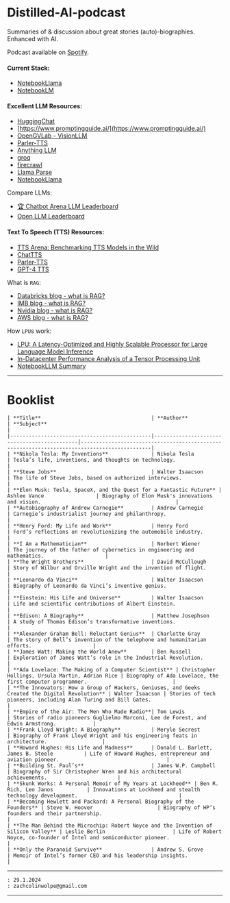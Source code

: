 # Distilled-AI-podcast


Summaries of &amp; discussion about great stories (auto)-biographies. Enhanced with AI.


Podcast available on [Spotify](https://podcasters.spotify.com/pod/show/distilled-audio).


#### Current Stack:

- [NotebookLlama](https://github.com/meta-llama/llama-recipes/tree/main/recipes/quickstart/NotebookLlama)
- [NotebookLM](https://notebooklm.google/)


#### Excellent LLM Resources:

- [HuggingChat](https://huggingface.co/chat/)
- [https://www.promptingguide.ai/](https://www.promptingguide.ai/)
- [OpenGVLab - VisionLLM](https://github.com/OpenGVLab/VisionLLM/tree/main/VisionLLM)
- [Parler-TTS](https://github.com/huggingface/parler-tts)
- [Anything LLM](https://anythingllm.com/)
- [groq](https://groq.com/)
- [firecrawl](https://www.firecrawl.dev/)
- [Llama Parse](https://github.com/run-llama/llama_parse)
- [NotebookLlama](https://github.com/meta-llama/llama-recipes/tree/main/recipes/quickstart/NotebookLlama)


Compare LLMs:

- [🏆 Chatbot Arena LLM Leaderboard](https://lmarena.ai/)
- [Open LLM Leaderboard](https://huggingface.co/spaces/open-llm-leaderboard/open_llm_leaderboard)

#### Text To Speech (TTS) Resources:

- [TTS Arena: Benchmarking TTS Models in the Wild](https://huggingface.co/spaces/TTS-AGI/TTS-Arena)
- [ChatTTS](https://chattts.com/)
- [Parler-TTS](https://github.com/huggingface/parler-tts)
- [GPT-4 TTS](https://platform.openai.com/docs/guides/text-to-speech)




What is `RAG`:

- [Databricks blog - what is RAG?](https://www.databricks.com/glossary/retrieval-augmented-generation-rag)
- [IMB blog - what is RAG?](https://research.ibm.com/blog/retrieval-augmented-generation-RAG)
- [Nvidia blog - what is RAG?](https://blogs.nvidia.com/blog/what-is-retrieval-augmented-generation/)
- [AWS blog - what is RAG?](https://aws.amazon.com/de/what-is/retrieval-augmented-generation/)

How `LPU`s work:

- [LPU: A Latency-Optimized and Highly Scalable Processor for Large Language Model Inference](https://arxiv.org/html/2408.07326v1)
- [In-Datacenter Performance Analysis of a Tensor Processing Unit](https://arxiv.org/pdf/1704.04760)
- [NotebookLLM Summary](https://notebooklm.google.com/notebook/ca31c7a7-73c6-41cc-b3e3-c6e55386191f?_gl=1*bsmjvd*_ga*MjY4NTEwODcwLjE3MjY1NjQ0NjQ.*_ga_W0LDH41ZCB*MTczMDI2MTc3My43LjEuMTczMDI2MTc3My42MC4wLjA.)



----
# Booklist

```
| **Title**                                    | **Author**                                  | **Subject**                                                                                 |
|----------------------------------------------|---------------------------------------------|---------------------------------------------------------------------------------------------|
| **Nikola Tesla: My Inventions**              | Nikola Tesla                                | Tesla’s life, inventions, and thoughts on technology.                                       |
| **Steve Jobs**                               | Walter Isaacson                             | The life of Steve Jobs, based on authorized interviews.                                     |
| **Elon Musk: Tesla, SpaceX, and the Quest for a Fantastic Future** | Ashlee Vance                 | Biography of Elon Musk's innovations and vision.                                            |
| **Autobiography of Andrew Carnegie**         | Andrew Carnegie                             | Carnegie’s industrialist journey and philanthropy.                                          |
| **Henry Ford: My Life and Work**             | Henry Ford                                  | Ford’s reflections on revolutionizing the automobile industry.                              |
| **I Am a Mathematician**                     | Norbert Wiener                              | The journey of the father of cybernetics in engineering and mathematics.                    |
| **The Wright Brothers**                      | David McCullough                            | Story of Wilbur and Orville Wright and the invention of flight.                             |
| **Leonardo da Vinci**                        | Walter Isaacson                             | Biography of Leonardo da Vinci’s inventive genius.                                          |
| **Einstein: His Life and Universe**          | Walter Isaacson                             | Life and scientific contributions of Albert Einstein.                                       |
| **Edison: A Biography**                      | Matthew Josephson                           | A study of Thomas Edison’s transformative inventions.                                       |
| **Alexander Graham Bell: Reluctant Genius**  | Charlotte Gray                              | The story of Bell’s invention of the telephone and humanitarian efforts.                    |
| **James Watt: Making the World Anew**        | Ben Russell                                 | Exploration of James Watt’s role in the Industrial Revolution.                              |
| **Ada Lovelace: The Making of a Computer Scientist** | Christopher Hollings, Ursula Martin, Adrian Rice | Biography of Ada Lovelace, the first computer programmer.                            |
| **The Innovators: How a Group of Hackers, Geniuses, and Geeks Created the Digital Revolution** | Walter Isaacson | Stories of tech pioneers, including Alan Turing and Bill Gates.                             |
| **Empire of the Air: The Men Who Made Radio**| Tom Lewis                                   | Stories of radio pioneers Guglielmo Marconi, Lee de Forest, and Edwin Armstrong.            |
| **Frank Lloyd Wright: A Biography**          | Meryle Secrest                              | Biography of Frank Lloyd Wright and his engineering feats in architecture.                  |
| **Howard Hughes: His Life and Madness**      | Donald L. Barlett, James B. Steele          | Life of Howard Hughes, entrepreneur and aviation pioneer.                                   |
| **Building St. Paul’s**                      | James W.P. Campbell                         | Biography of Sir Christopher Wren and his architectural achievements.                       |
| **Skunk Works: A Personal Memoir of My Years at Lockheed** | Ben R. Rich, Leo Janos           | Innovations at Lockheed and stealth technology development.                                 |
| **Becoming Hewlett and Packard: A Personal Biography of the Founders** | Steve W. Hoover                     | Biography of HP’s founders and their partnership.                                           |
| **The Man Behind the Microchip: Robert Noyce and the Invention of Silicon Valley** | Leslie Berlin                      | Life of Robert Noyce, co-founder of Intel and semiconductor pioneer.                        |
| **Only the Paranoid Survive**                | Andrew S. Grove                             | Memoir of Intel’s former CEO and his leadership insights.                                   |
```



---
```
: 29.1.2024
: zachcolinwolpe@gmail.com
```
----